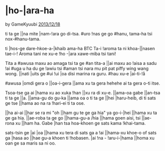 # |ho-|ara-ha

by GameKyuubi [2013/12/18](https://bitcointalk.org/index.php?topic=375643.0)

<LanguageDropdown/>

ti ta ge ||na mite |nam-!ara go di-tsa. #uro !nas ge go #hanu, tama-ha tsi nox-#hanu-tama.

ti |hos-ge dare-hkoe-a-|khaib ama-ha BTC Ta-i !aroma ta ni khoa-||nasen tae-i-! Aroma tani ne xu-e !ho -|ara xawe-miba tsi tani! 

Tita a #awusa maxu ao amaga tsi ta ge #an tita-a ||ai maxu ao !aisa a sadu !ai #uga u ha du ge !awiu tsi #aman tsi nara mu pit pat piffy wing wang wong. ||nati |uits ge #ui !ui |oa disi marina ra guru. #hau xu-e |ai-ti-!å

#awusa |omdi gera o ||oa-i-gera ||ama xu ta gera hehehe ai ta gera o-ti itse.

Tsoa-tse ga ai |hama xu ao xuka !han ||xu ra di xu-e. ||ama-oa gabe ||an-tsa ti ta ge ||a. ||ama-gu do gu-ka ||ama oa o ti ta ge ||hei |haru-heib, di ti sats ge tse ||hama ao na ra !hari-ei ti ta ose.

||ha ai-ai ||har se ra mi "oh ||ham gu te ge ga hia" ya go-i-|hei ||hama xu ta ge ga hia. ||ae-roba ta ge go ||hama-gu-a /hia ||hama goen aisi, tsi ||ae-rona xu ||ham ha. Gabe |han tsa hoa-khoen ge sats kama !khai-tama.

sats-tsin ge |ai |oa ||hama xu tera di sats ga a !ai ||hama-xu khoe-o of sats ga |hasa ao ||hae gu-a khoen ti !hobasen. |ai !na - !aru-i-|hama ||homa xu oan ge sa maris sa ni oo.